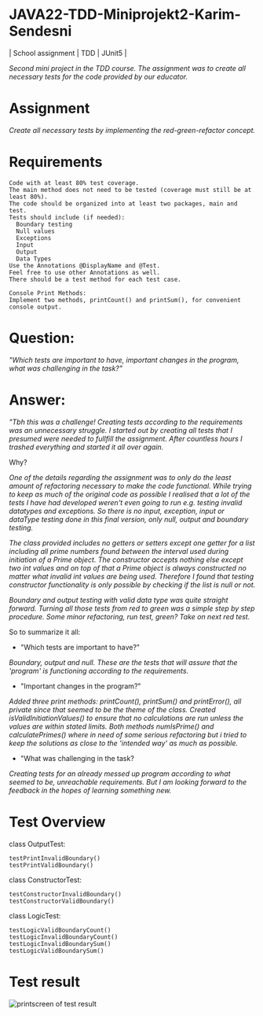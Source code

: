 # JAVA22-TDD-Miniprojekt2-Karim-Sendesni
| School assignment | TDD | JUnit5 |

_Second mini project in the TDD course. The assignment was to create all necessary tests for the code provided by our educator._

# Assignment
_Create all necessary tests by implementing the red-green-refactor concept._

# Requirements
    Code with at least 80% test coverage.
    The main method does not need to be tested (coverage must still be at least 80%).
    The code should be organized into at least two packages, main and test.
    Tests should include (if needed):
      Boundary testing
      Null values
      Exceptions
      Input
      Output
      Data Types
    Use the Annotations @DisplayName and @Test.
    Feel free to use other Annotations as well.
    There should be a test method for each test case.
    
    Console Print Methods:
    Implement two methods, printCount() and printSum(), for convenient console output.
    
# Question:
  
  _"Which tests are important to have, important changes in the program, what was challenging in the task?"_

# Answer:
  
  _"Tbh this was a challenge! Creating tests according to the requirements was an unnecessary struggle.
  I started out by creating all tests that I presumed were needed to fullfill the assignment. 
  After countless hours I trashed everything and started it all over again._
  
  Why? 
  
  _One of the details regarding the assignment was to only do the least amount of refactoring necessary to make the code functional. While trying to keep as much of the original code as possible I realised that a lot of the tests I have had developed weren't even going to run e.g. testing invalid datatypes and exceptions. 
  So there is no input, exception, input or dataType testing done in this final version, only null, output and boundary testing._
  
  _The class provided includes no getters or setters except one getter for a list including all prime numbers found between the interval used during initiation of a Prime object. The constructor accepts nothing else except two int values and on top of that a Prime object is always constructed no matter what invalid int values are being used. Therefore I found that testing constructor functionality is only possible by checking if the list is null or not._
  
  _Boundary and output testing with valid data type was quite straight forward. Turning all those tests from red to green was a simple step by step procedure.
  Some minor refactoring, run test, green? Take on next red test._
  
  So to summarize it all:
  
  - "Which tests are important to have?"
    
  _Boundary, output and null. These are the tests that will assure that the 'program' is functioning according to the requirements._
          
  - "Important changes in the program?"
    
  _Added three print methods: printCount(), printSum() and printError(), all private since that seemed to be the theme of the class.
  Created isValidInitiationValues() to ensure that no calculations are run unless the values are within stated limits.
  Both methods numIsPrime() and calculatePrimes() where in need of some serious refactoring but i tried to keep the 
  solutions as close to the 'intended way' as much as possible._
      
  - "What was challenging in the task?
    
  _Creating tests for an already messed up program according to what seemed to be, unreachable requirements. But I am looking forward to the feedback in the hopes of learning something new._
  
  
# Test Overview 

  class OutputTest:
  
    testPrintInvalidBoundary()
    testPrintValidBoundary()
    
  class ConstructorTest:
  
    testConstructorInvalidBoundary()
    testConstructorValidBoundary()
    
  class LogicTest:

    testLogicValidBoundaryCount()
    testLogicInvalidBoundaryCount() 
    testLogicInvalidBoundarySum() 
    testLogicValidBoundarySum() 

# Test result

  ![printscreen of test result](https://github.com/rugsmunny/JAVA22-TDD-Miniprojekt2-Karim-Sendesni/assets/49041363/4f6ee5a2-5142-4160-9276-d07670bc0c67)
